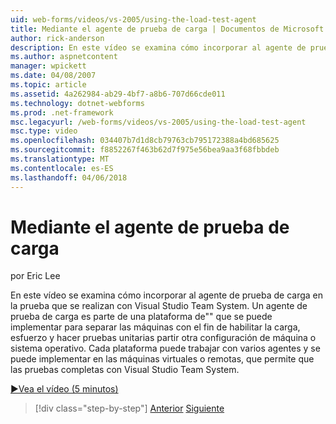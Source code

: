 ```yaml
---
uid: web-forms/videos/vs-2005/using-the-load-test-agent
title: Mediante el agente de prueba de carga | Documentos de Microsoft
author: rick-anderson
description: En este vídeo se examina cómo incorporar al agente de prueba de carga en la prueba que se realizan con Visual Studio Team System. Un agente de prueba de carga es parte de un '...
ms.author: aspnetcontent
manager: wpickett
ms.date: 04/08/2007
ms.topic: article
ms.assetid: 4a262984-ab29-4bf7-a8b6-707d66cde011
ms.technology: dotnet-webforms
ms.prod: .net-framework
msc.legacyurl: /web-forms/videos/vs-2005/using-the-load-test-agent
msc.type: video
ms.openlocfilehash: 034407b7d1d8cb79763cb795172388a4bd685625
ms.sourcegitcommit: f8852267f463b62d7f975e56bea9aa3f68fbbdeb
ms.translationtype: MT
ms.contentlocale: es-ES
ms.lasthandoff: 04/06/2018
---
```

<a name="using-the-load-test-agent"></a>Mediante el agente de prueba de carga
====================
por Eric Lee

En este vídeo se examina cómo incorporar al agente de prueba de carga en la prueba que se realizan con Visual Studio Team System. Un agente de prueba de carga es parte de una plataforma de"" que se puede implementar para separar las máquinas con el fin de habilitar la carga, esfuerzo y hacer pruebas unitarias partir otra configuración de máquina o sistema operativo. Cada plataforma puede trabajar con varios agentes y se puede implementar en las máquinas virtuales o remotas, que permite que las pruebas completas con Visual Studio Team System.

[&#9654;Vea el vídeo (5 minutos)](https://channel9.msdn.com/Blogs/ASP-NET-Site-Videos/using-the-load-test-agent)

> [!div class="step-by-step"]
> [Anterior](the-effects-of-caching.md)
> [Siguiente](the-effects-of-viewstate.md)
